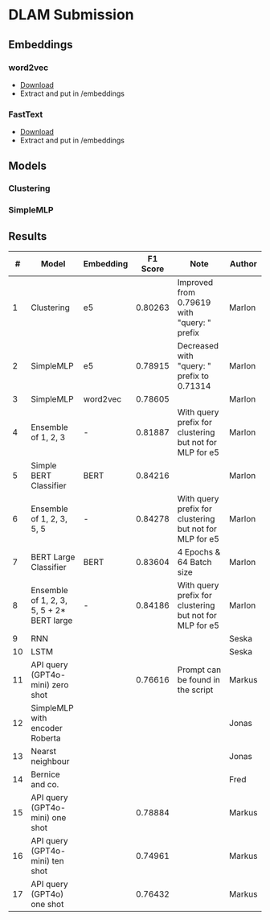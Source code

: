 # DLAM Submission
## Embeddings
### word2vec
- [Download](https://drive.google.com/file/d/0B7XkCwpI5KDYNlNUTTlSS21pQmM/edit?resourcekey=0-wjGZdNAUop6WykTtMip30g)
- Extract and put in /embeddings

### FastText
- [Download](https://dl.fbaipublicfiles.com/fasttext/vectors-english/wiki-news-300d-1M.vec.zip)
- Extract and put in /embeddings

## Models
### Clustering

### SimpleMLP


## Results
| #   | Model                                     | Embedding | F1 Score | Note                                                    | Author |
|-----|-------------------------------------------|-----------|----------|---------------------------------------------------------|--------|
| 1   | Clustering                                | e5        | 0.80263  | Improved from 0.79619 with "query: " prefix             | Marlon |
| 2   | SimpleMLP                                 | e5        | 0.78915  | Decreased with "query: " prefix to 0.71314              | Marlon |
| 3   | SimpleMLP                                 | word2vec  | 0.78605  |                                                         | Marlon |
| 4   | Ensemble of 1, 2, 3                       | -         | 0.81887  | With query prefix for clustering but not for MLP for e5 | Marlon |
| 5   | Simple BERT Classifier                    | BERT      | 0.84216  |                                                         | Marlon |
| 6   | Ensemble of 1, 2, 3, 5, 5                 | -         | 0.84278  | With query prefix for clustering but not for MLP for e5 | Marlon |
| 7   | BERT Large Classifier                     | BERT      | 0.83604  | 4 Epochs & 64 Batch size                                | Marlon |
| 8   | Ensemble of 1, 2, 3, 5, 5 + 2* BERT large | -         | 0.84186  | With query prefix for clustering but not for MLP for e5 | Marlon |
| 9   | RNN                                       |           |          |                                                         | Seska  |
| 10  | LSTM                                      |           |          |                                                         | Seska  |
| 11  | API query (GPT4o-mini) zero shot          |           | 0.76616  | Prompt can be found in the script                       | Markus |
| 12  | SimpleMLP with encoder Roberta            |           |          |                                                         | Jonas  |
| 13  | Nearst neighbour                          |           |          |                                                         | Jonas  |
| 14  | Bernice and co.                           |           |          |                                                         | Fred   |
| 15  | API query (GPT4o-mini) one shot           |           | 0.78884  |                                                         | Markus |
| 16  | API query (GPT4o-mini) ten shot           |           | 0.74961  |                                                         | Markus |
| 17  | API query (GPT4o) one shot                |           | 0.76432  |                                                         | Markus |
